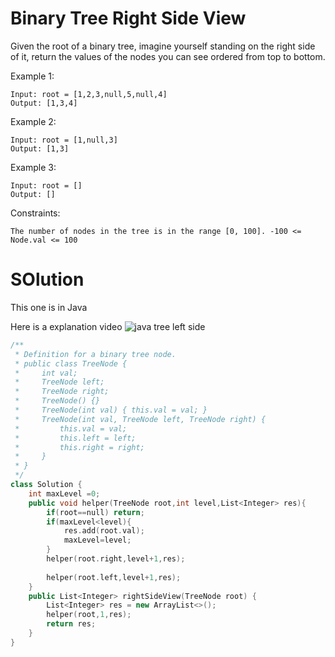 # Binary Tree Right Side View

Given the root of a binary tree, imagine yourself standing on the right side of it, return the values of the nodes you can see ordered from top to bottom.

Example 1:

    Input: root = [1,2,3,null,5,null,4]
    Output: [1,3,4]

Example 2:

    Input: root = [1,null,3]
    Output: [1,3]

Example 3:

    Input: root = []
    Output: []
 

Constraints:

    The number of nodes in the tree is in the range [0, 100]. -100 <= Node.val <= 100

# SOlution

This one is in Java 

Here is a explanation video ![java tree left side](https://www.youtube.com/watch?v=thkuu_FWFD8)

```cpp
/**
 * Definition for a binary tree node.
 * public class TreeNode {
 *     int val;
 *     TreeNode left;
 *     TreeNode right;
 *     TreeNode() {}
 *     TreeNode(int val) { this.val = val; }
 *     TreeNode(int val, TreeNode left, TreeNode right) {
 *         this.val = val;
 *         this.left = left;
 *         this.right = right;
 *     }
 * }
 */
class Solution {
    int maxLevel =0;
    public void helper(TreeNode root,int level,List<Integer> res){
        if(root==null) return;
        if(maxLevel<level){
            res.add(root.val);
            maxLevel=level;
        }
        helper(root.right,level+1,res);
        
        helper(root.left,level+1,res);
    }
    public List<Integer> rightSideView(TreeNode root) {
        List<Integer> res = new ArrayList<>();
        helper(root,1,res);
        return res;
    }
}
```
